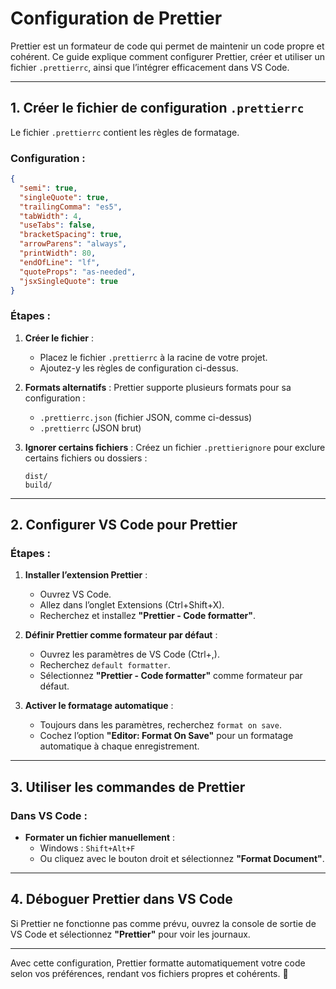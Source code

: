 # Configuration de Prettier

Prettier est un formateur de code qui permet de maintenir un code propre et cohérent. Ce guide explique comment configurer Prettier, créer et utiliser un fichier `.prettierrc`, ainsi que l’intégrer efficacement dans VS Code.

---

## **1. Créer le fichier de configuration `.prettierrc`**

Le fichier `.prettierrc` contient les règles de formatage.

### Configuration :

```json
{
  "semi": true,
  "singleQuote": true,
  "trailingComma": "es5",
  "tabWidth": 4,
  "useTabs": false,
  "bracketSpacing": true,
  "arrowParens": "always",
  "printWidth": 80,
  "endOfLine": "lf",
  "quoteProps": "as-needed",
  "jsxSingleQuote": true
}
```

### Étapes :

1. **Créer le fichier** :
   - Placez le fichier `.prettierrc` à la racine de votre projet.
   - Ajoutez-y les règles de configuration ci-dessus.

2. **Formats alternatifs** :
   Prettier supporte plusieurs formats pour sa configuration :
   - `.prettierrc.json` (fichier JSON, comme ci-dessus)
   - `.prettierrc` (JSON brut)

3. **Ignorer certains fichiers** :
   Créez un fichier `.prettierignore` pour exclure certains fichiers ou dossiers :
   ```
   dist/
   build/
   ```

---

## **2. Configurer VS Code pour Prettier**

### Étapes :

1. **Installer l’extension Prettier** :
   - Ouvrez VS Code.
   - Allez dans l’onglet Extensions (Ctrl+Shift+X).
   - Recherchez et installez **"Prettier - Code formatter"**.

2. **Définir Prettier comme formateur par défaut** :
   - Ouvrez les paramètres de VS Code (Ctrl+,).
   - Recherchez `default formatter`.
   - Sélectionnez **"Prettier - Code formatter"** comme formateur par défaut.

3. **Activer le formatage automatique** :
   - Toujours dans les paramètres, recherchez `format on save`.
   - Cochez l’option **"Editor: Format On Save"** pour un formatage automatique à chaque enregistrement.

---

## **3. Utiliser les commandes de Prettier**

### Dans VS Code :

- **Formater un fichier manuellement** :
  - Windows : `Shift+Alt+F`
  - Ou cliquez avec le bouton droit et sélectionnez **"Format Document"**.

---

## **4. Déboguer Prettier dans VS Code**

Si Prettier ne fonctionne pas comme prévu, ouvrez la console de sortie de VS Code et sélectionnez **"Prettier"** pour voir les journaux.

---

Avec cette configuration, Prettier formatte automatiquement votre code selon vos préférences, rendant vos fichiers propres et cohérents. 🚀
